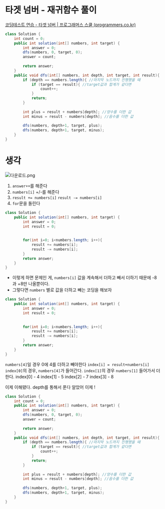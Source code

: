 # 타겟 넘버 - 재귀함수 풀이
[코딩테스트 연습 \- 타겟 넘버 | 프로그래머스 스쿨 (programmers.co.kr)](https://school.programmers.co.kr/learn/courses/30/lessons/43165?language=java)

``` java
class Solution {
    int count = 0;
    public int solution(int[] numbers, int target) {
        int answer = 0;
        dfs(numbers, 0, target, 0);
        answer = count;
        
        return answer;
    }
    public void dfs(int[] numbers, int depth, int target, int result){
        if (depth == numbers.length){ //마지막 노드까지 진행했을 때
            if (target == result){ //target값과 합계가 같다면
                count++;
            }
            return;
        }
        
        int plus = result + numbers[depth]; //양수를 더한 값
        int minus = result - numbers[depth]; //음수를 더한 값
        
        dfs(numbers, depth+1, target, plus);
        dfs(numbers, depth+1, target, minus);
    }
}

```

# 생각
![다운로드.png](..\..\..\Users\kosa\Desktop\다운로드.png)

1. `answer++`를 해준다
2. `numbers[i]` +/-를 해준다
3. `result += numbers[i]`
      `result -= numbers[i]`
4. `for`문을 돌린다
```java
class Solution {
    public int solution(int[] numbers, int target) {
        int answer = 0;
        int result = 0;
        
        
        for(int i=0; i<numbers.length; i++){
            result += numbers[i];
            result -= numbers[i];
        }
        return answer;
    }
}
```
- 이렇게 하면 문제인 게, `numbers[i]` 값을 계속해서 더하고 빼서 더하기 때문에 -8과 +8만 나올뿐이다. 
- 그렇다면 `numbers` 별로 값을 더하고 빼는 코딩을 해보자

```java
class Solution {
    public int solution(int[] numbers, int target) {
        int answer = 0;
        int result = 0;
        
        
        for(int i=0; i<numbers.length; i++){
            result += numbers[i];
            result -= numbers[i];
        }
        return answer;
    }
}
```
`numbers[4]`일 경우 0에 4를 더하고 빼야한다 
`index[i] = result+numbers[i]`
`index[0]`의 경우, `numbers[4]`가 들어간다. 
`index[1]`의 경우 `numbers[1]` 들어가서 더한다. 
index[0] - 4
index[1] - 5
index[2] - 7
index[3] - 8

이제 이해됐다.
depth를 통해서 푼다
알았어 이제 !

```java
class Solution {
    int count = 0;
    public int solution(int[] numbers, int target) {
        int answer = 0;
        dfs(numbers, 0, target, 0);
        answer = count;
        
        return answer;
    }
    public void dfs(int[] numbers, int depth, int target, int result){
        if (depth == numbers.length){ //마지막 노드까지 진행했을 때
            if (target == result){ //target값과 합계가 같다면
                count++;
            }
            return;
        }
        
        int plus = result + numbers[depth]; //양수를 더한 값
        int minus = result - numbers[depth]; //음수를 더한 값
        
        dfs(numbers, depth+1, target, plus);
        dfs(numbers, depth+1, target, minus);
    }
}
```